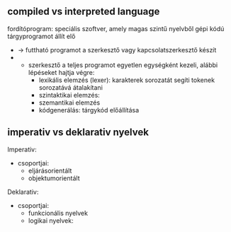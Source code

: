 ## compiled vs interpreted language
fordítóprogram: speciális szoftver, amely magas szintű nyelvből gépi kódú tárgyprogramot állít elő
- -> futtható programot a szerkesztő vagy kapcsolatszerkesztő készít
- - szerkesztő a teljes programot egyetlen egységként kezeli, alábbi lépéseket hajtja végre:
	- lexikális elemzés (lexer): karakterek sorozatát segíti tokenek sorozatává átalakítani
	- szintaktikai elemzés: 
	- szemantikai elemzés
	- kódgenerálás: tárgykód előállítása
## imperativ vs deklarativ nyelvek

Imperativ:
- csoportjai:
	- eljárásorientált
	- objektumorientált

Deklarativ:
- csoportjai:
	- funkcionális nyelvek
	- logikai nyelvek: 

